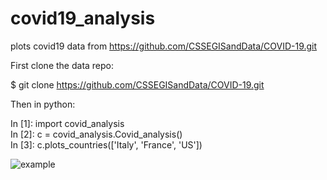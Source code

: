 # covid19_analysis
plots covid19 data from https://github.com/CSSEGISandData/COVID-19.git

First clone the data repo:

$ git clone https://github.com/CSSEGISandData/COVID-19.git

Then in python:

In [1]: import covid_analysis                                                   
In [2]: c = covid_analysis.Covid_analysis()                                     
In [3]: c.plots_countries(['Italy', 'France', 'US'])   

![example](example_image)

